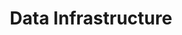 ---
title: "Data Infrastructure"
menuTitle: "Data Infrastructure"
description: |
  
weight: 3000
---